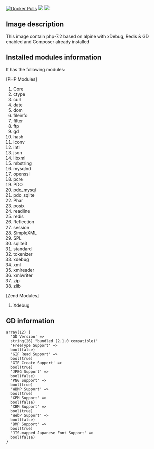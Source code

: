 [![Docker Pulls](https://img.shields.io/docker/pulls/zaherg/php-7.2-xdebug-alpine.svg)](https://hub.docker.com/r/zaherg/php-7.2-xdebug-alpine/)
[![](https://images.microbadger.com/badges/image/zaherg/php-7.2-xdebug-alpine.svg)](https://microbadger.com/images/zaherg/php-7.2-xdebug-alpine "Get your own image badge on microbadger.com")
[![](https://images.microbadger.com/badges/version/zaherg/php-7.2-xdebug-alpine.svg)](https://microbadger.com/images/zaherg/php-7.2-xdebug-alpine "Get your own version badge on microbadger.com")


## Image description

This image contain php-7.2 based on alpine with xDebug, Redis & GD enabled and Composer already installed

## Installed modules information

It has the following modules:

[PHP Modules]

1. Core
1. ctype
1. curl
1. date
1. dom
1. fileinfo
1. filter
1. ftp
1. gd
1. hash
1. iconv
1. intl
1. json
1. libxml
1. mbstring
1. mysqlnd
1. openssl
1. pcre
1. PDO
1. pdo_mysql
1. pdo_sqlite
1. Phar
1. posix
1. readline
1. redis
1. Reflection
1. session
1. SimpleXML
1. SPL
1. sqlite3
1. standard
1. tokenizer
1. xdebug
1. xml
1. xmlreader
1. xmlwriter
1. zip
1. zlib

[Zend Modules]

1. Xdebug

## GD information

```
array(12) {
  'GD Version' =>
  string(26) "bundled (2.1.0 compatible)"
  'FreeType Support' =>
  bool(false)
  'GIF Read Support' =>
  bool(true)
  'GIF Create Support' =>
  bool(true)
  'JPEG Support' =>
  bool(false)
  'PNG Support' =>
  bool(true)
  'WBMP Support' =>
  bool(true)
  'XPM Support' =>
  bool(false)
  'XBM Support' =>
  bool(true)
  'WebP Support' =>
  bool(false)
  'BMP Support' =>
  bool(true)
  'JIS-mapped Japanese Font Support' =>
  bool(false)
}
```
